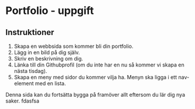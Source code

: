 # Portfolio - uppgift

## Instruktioner
1. Skapa en webbsida som kommer bli din portfolio.
2. Lägg in en bild på dig själv.
3. Skriv en beskrivning om dig.
4. Länka till din Githubprofil (om du inte har en nu så kommer vi skapa en nästa tisdag).
5. Skapa en meny med sidor du kommer vilja ha. Menyn ska ligga i ett nav-element med en lista.

Denna sida kan du fortsätta bygga på framöver allt eftersom du lär dig nya saker.
fdasfsa

